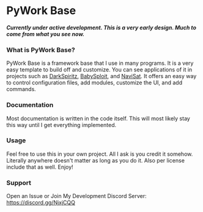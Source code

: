 # PyWork Base
***Currently under active development. This is a very early design. Much to come from what you see now.***

### What is PyWork Base?

PyWork Base is a framework base that I use in many programs. It is a very easy template to build off and customize.
You can see applications of it in projects such as [DarkSpiritz](https://github.com/DarkSpiritz/DarkSpiritz), [BabySploit](https://github.com/M4cs/BabySploit), and [NaviSat](https://github.com/M4cs/NaviSat).
It offers an easy way to control configuration files, add modules, customize the UI, and add commands. 

### Documentation
Most documentation is written in the code itself. This will most likely stay this way until I get everything implemented.

### Usage
Feel free to use this in your own project. All I ask is you credit it somehow. Literally anywhere doesn't matter as long as you do it. Also per
license include that as well. Enjoy!

### Support
Open an Issue or Join My Development Discord Server: https://discord.gg/NjxjCQQ
